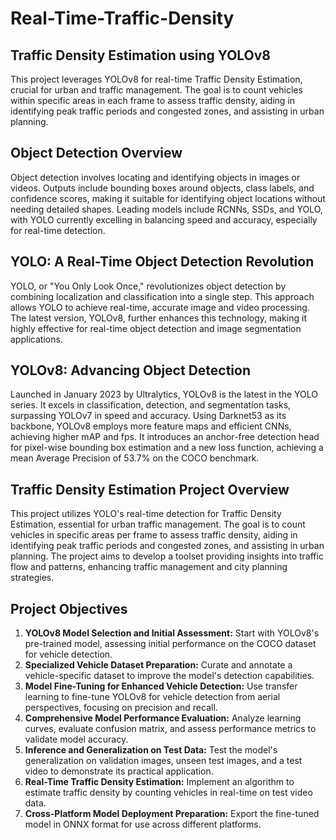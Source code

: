 # Real-Time-Traffic-Density


## Traffic Density Estimation using YOLOv8

This project leverages YOLOv8 for real-time Traffic Density Estimation, crucial for urban and traffic management. The goal is to count vehicles within specific areas in each frame to assess traffic density, aiding in identifying peak traffic periods and congested zones, and assisting in urban planning.

## Object Detection Overview

Object detection involves locating and identifying objects in images or videos. Outputs include bounding boxes around objects, class labels, and confidence scores, making it suitable for identifying object locations without needing detailed shapes. Leading models include RCNNs, SSDs, and YOLO, with YOLO currently excelling in balancing speed and accuracy, especially for real-time detection.

## YOLO: A Real-Time Object Detection Revolution

YOLO, or "You Only Look Once," revolutionizes object detection by combining localization and classification into a single step. This approach allows YOLO to achieve real-time, accurate image and video processing. The latest version, YOLOv8, further enhances this technology, making it highly effective for real-time object detection and image segmentation applications.

## YOLOv8: Advancing Object Detection

Launched in January 2023 by Ultralytics, YOLOv8 is the latest in the YOLO series. It excels in classification, detection, and segmentation tasks, surpassing YOLOv7 in speed and accuracy. Using Darknet53 as its backbone, YOLOv8 employs more feature maps and efficient CNNs, achieving higher mAP and fps. It introduces an anchor-free detection head for pixel-wise bounding box estimation and a new loss function, achieving a mean Average Precision of 53.7% on the COCO benchmark.

## Traffic Density Estimation Project Overview

This project utilizes YOLO's real-time detection for Traffic Density Estimation, essential for urban traffic management. The goal is to count vehicles in specific areas per frame to assess traffic density, aiding in identifying peak traffic periods and congested zones, and assisting in urban planning. The project aims to develop a toolset providing insights into traffic flow and patterns, enhancing traffic management and city planning strategies.

## Project Objectives

1. **YOLOv8 Model Selection and Initial Assessment:** Start with YOLOv8's pre-trained model, assessing initial performance on the COCO dataset for vehicle detection.
2. **Specialized Vehicle Dataset Preparation:** Curate and annotate a vehicle-specific dataset to improve the model's detection capabilities.
3. **Model Fine-Tuning for Enhanced Vehicle Detection:** Use transfer learning to fine-tune YOLOv8 for vehicle detection from aerial perspectives, focusing on precision and recall.
4. **Comprehensive Model Performance Evaluation:** Analyze learning curves, evaluate confusion matrix, and assess performance metrics to validate model accuracy.
5. **Inference and Generalization on Test Data:** Test the model's generalization on validation images, unseen test images, and a test video to demonstrate its practical application.
6. **Real-Time Traffic Density Estimation:** Implement an algorithm to estimate traffic density by counting vehicles in real-time on test video data.
7. **Cross-Platform Model Deployment Preparation:** Export the fine-tuned model in ONNX format for use across different platforms.

